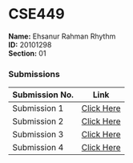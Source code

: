 # **CSE449**

**Name:** Ehsanur Rahman Rhythm  
**ID:** 20101298  
**Section:** 01

### Submissions

| **Submission No.** | Link |
| ----------- | ----------- |
| Submission 1 | [Click Here](#) |
| Submission 2 | [Click Here](#) |
| Submission 3 | [Click Here](#) |
| Submission 4 | [Click Here](#) |

